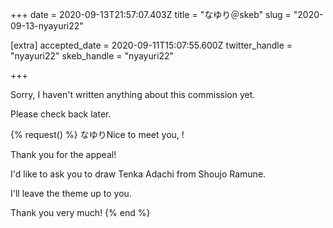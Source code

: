 +++
date = 2020-09-13T21:57:07.403Z
title = "なゆり＠skeb"
slug = "2020-09-13-nyayuri22"

[extra]
accepted_date = 2020-09-11T15:07:55.600Z
twitter_handle = "nyayuri22"
skeb_handle = "nyayuri22"

+++

Sorry, I haven't written anything about this commission yet.

Please check back later.

{% request() %}
なゆりNice to meet you, <TODO>!

Thank you for the appeal!

I'd like to ask you to draw Tenka Adachi from Shoujo Ramune.

I'll leave the theme up to you.

Thank you very much!
{% end %}
